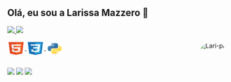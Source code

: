 ## Olá, eu sou a Larissa Mazzero 💛
<div align="left">
  <a href="https://github.com/larissamazzero">
  <img height="180em" src="https://github-readme-stats.vercel.app/api?username=larissamazzero&show_icons=true&theme=dracula&include_all_commits=true&count_private=true"/>
  <img height="180em" src="https://github-readme-stats.vercel.app/api/top-langs/?username=larissamazzero&layout=compact&langs_count=7&theme=dracula"/>
</div>
<div style="display: inline_block"><br>
  <img align="center" alt="Lari-HTML" height="30" width="40" src="https://raw.githubusercontent.com/devicons/devicon/master/icons/html5/html5-original.svg">
  <img align="center" alt="Lari-CSS" height="30" width="40" src="https://raw.githubusercontent.com/devicons/devicon/master/icons/css3/css3-original.svg">
  <img align="center" alt="Lari-Python" height="30" width="40" src="https://raw.githubusercontent.com/devicons/devicon/master/icons/python/python-original.svg">
  <img align="right" alt="Lari-pic" height="150" style="border-radius:50px;" src="https://i.pinimg.com/564x/72/8c/1a/728c1a53f0937acc8204f45c044c0db1.jpg">
</div>
  
  ##
 
<div> 
  <a href="https://www.youtube.com/channel/UCEoyfbrfgInIOl_aY4dxnCQ" target="_blank"><img src="https://img.shields.io/badge/YouTube-FF0000?style=for-the-badge&logo=youtube&logoColor=white" target="_blank"></a>
  <a href = "mailto:larissaperossopmazzero@gmail.com"><img src="https://img.shields.io/badge/-Gmail-%23333?style=for-the-badge&logo=gmail&logoColor=white" target="_blank"></a>
  <a href="https://www.linkedin.com/in/larissa-mazzero-6b9293128/" target="_blank"><img src="https://img.shields.io/badge/-LinkedIn-%230077B5?style=for-the-badge&logo=linkedin&logoColor=white" target="_blank"></a> 

 
</div>
